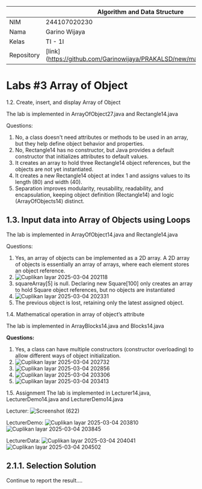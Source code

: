 |  | Algorithm and Data Structure |
|--|--|
| NIM |  244107020230|
| Nama |  Garino Wijaya |
| Kelas | TI - 1I |
| Repository | [link] (https://github.com/Garinowijaya/PRAKALSD/new/main/jobsheet3) |

# Labs #3 Array of Object

1.2. Create, insert, and display Array of Object

The lab is implemented in ArrayOfObject27.java and Rectangle14.java

Questions:

1. No, a class doesn't need attributes or methods to be used in an array, but they help define object behavior and properties.
2. No, Rectangle14 has no constructor, but Java provides a default constructor that initializes attributes to default values.
3. It creates an array to hold three Rectangle14 object references, but the objects are not yet instantiated.
4. It creates a new Rectangle14 object at index 1 and assigns values to its length (80) and width (40).
5. Separation improves modularity, reusability, readability, and encapsulation, keeping object definition (Rectangle14) and logic (ArrayOfObjects14) distinct.

 ## 1.3. Input data into Array of Objects using Loops
   
  The lab is implemented in ArrayOfObject14.java and Rectangle14.java
  
  Questions:
   1. Yes, an array of objects can be implemented as a 2D array. A 2D array of objects is essentially an array of arrays, where each element stores an object reference.
   2. ![Cuplikan layar 2025-03-04 202118](https://github.com/user-attachments/assets/d9539c36-5a69-49b4-9836-5a3b69409126)
   3. squareArray[5] is null. Declaring new Square[100] only creates an array to hold Square object references, but no objects are instantiated
   4. ![Cuplikan layar 2025-03-04 202331](https://github.com/user-attachments/assets/ece23542-30c8-488a-9d97-cd2cf9b8dccf)
   5. The previous object is lost, retaining only the latest assigned object.

1.4. Mathematical operation in array of object’s attribute

The lab is implemented in ArrayBlocks14.java and Blocks14.java

**Questions:**
1. Yes, a class can have multiple constructors (constructor overloading) to allow different ways of object initialization.
2. ![Cuplikan layar 2025-03-04 202732](https://github.com/user-attachments/assets/47076926-ca0a-46af-89a5-bfcbe44dba69)
3. ![Cuplikan layar 2025-03-04 202856](https://github.com/user-attachments/assets/8f4251d2-8eaf-4dab-b924-fca32f4aad91)
4. ![Cuplikan layar 2025-03-04 203306](https://github.com/user-attachments/assets/85e86b25-9639-46d2-8048-1d81f2b9022f)
5. ![Cuplikan layar 2025-03-04 203413](https://github.com/user-attachments/assets/dcfe1c39-5051-463c-9f49-e5c0664404bf)

1.5. Assignment
The lab is implemented in Lecturer14.java, LecturerDemo14.java and LecturerDemo14.java

Lecturer:
![Screenshot (622)](https://github.com/user-attachments/assets/75f7050e-3317-4ca1-a5ed-2fc73a82619a)

LecturerDemo:
![Cuplikan layar 2025-03-04 203810](https://github.com/user-attachments/assets/e322548e-c962-48ea-9ae1-a1a60552744f)
![Cuplikan layar 2025-03-04 203845](https://github.com/user-attachments/assets/a6aa35c8-2d4c-4089-a696-c0ae684ff408)

LecturerData:
![Cuplikan layar 2025-03-04 204041](https://github.com/user-attachments/assets/9c79f51f-a5bd-4998-859d-8dadef027a60)
![Cuplikan layar 2025-03-04 204502](https://github.com/user-attachments/assets/1fc93662-625d-439c-beaf-b806785ef109)













## 2.1.1. Selection Solution
Continue to report the result....
